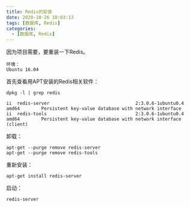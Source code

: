 ```yaml
---
title: Redis的安装
date: 2020-10-26 18:03:13
tags: [数据库, Redis]
categories: 
  - [数据库, Redis]
---
```

因为项目需要，要重装一下Redis。

<!-- more -->

```
环境：
Ubuntu 16.04
```

首先查看用APT安装的Redis相关软件：
```
dpkg -l | grep redis
```
```
ii  redis-server                                2:3.0.6-1ubuntu0.4                              amd64        Persistent key-value database with network interface
ii  redis-tools                                 2:3.0.6-1ubuntu0.4                              amd64        Persistent key-value database with network interface (client)
```

卸载：
```
apt-get --purge remove redis-server
apt-get --purge remove redis-tools
```

重新安装：
```
apt-get install redis-server
```

启动：
```
redis-server
```